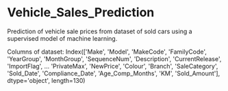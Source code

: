 # Vehicle_Sales_Prediction
Prediction of vehicle sale prices from dataset of sold cars using a supervised model of machine learning.


Columns of dataset:
Index(['Make', 'Model', 'MakeCode', 'FamilyCode', 'YearGroup', 'MonthGroup',
       'SequenceNum', 'Description', 'CurrentRelease', 'ImportFlag',
       ...
       'PrivateMax', 'NewPrice', 'Colour', 'Branch', 'SaleCategory',
       'Sold_Date', 'Compliance_Date', 'Age_Comp_Months', 'KM', 'Sold_Amount'],
      dtype='object', length=130)
      
      
